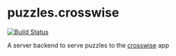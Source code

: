 # puzzles.crosswise

[![Build
Status](https://travis-ci.org/binyomen/puzzles.crosswise.svg?branch=master)](https://travis-ci.org/binyomen/puzzles.crosswise)

A server backend to serve puzzles to the
[crosswise](https://github.com/binyomen/crosswise) app
